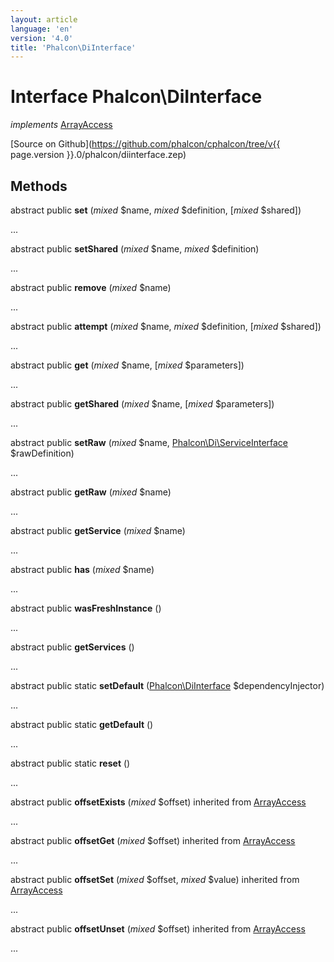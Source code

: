 ```yaml
---
layout: article
language: 'en'
version: '4.0'
title: 'Phalcon\DiInterface'
---
```

# Interface **Phalcon\DiInterface**

*implements* [ArrayAccess](https://php.net/manual/en/class.arrayaccess.php)

[Source on Github](https://github.com/phalcon/cphalcon/tree/v{{ page.version }}.0/phalcon/diinterface.zep)

## Methods

abstract public **set** (*mixed* $name, *mixed* $definition, [*mixed* $shared])

...

abstract public **setShared** (*mixed* $name, *mixed* $definition)

...

abstract public **remove** (*mixed* $name)

...

abstract public **attempt** (*mixed* $name, *mixed* $definition, [*mixed* $shared])

...

abstract public **get** (*mixed* $name, [*mixed* $parameters])

...

abstract public **getShared** (*mixed* $name, [*mixed* $parameters])

...

abstract public **setRaw** (*mixed* $name, [Phalcon\Di\ServiceInterface](Phalcon_Di_ServiceInterface) $rawDefinition)

...

abstract public **getRaw** (*mixed* $name)

...

abstract public **getService** (*mixed* $name)

...

abstract public **has** (*mixed* $name)

...

abstract public **wasFreshInstance** ()

...

abstract public **getServices** ()

...

abstract public static **setDefault** ([Phalcon\DiInterface](Phalcon_DiInterface) $dependencyInjector)

...

abstract public static **getDefault** ()

...

abstract public static **reset** ()

...

abstract public **offsetExists** (*mixed* $offset) inherited from [ArrayAccess](https://php.net/manual/en/class.arrayaccess.php)

...

abstract public **offsetGet** (*mixed* $offset) inherited from [ArrayAccess](https://php.net/manual/en/class.arrayaccess.php)

...

abstract public **offsetSet** (*mixed* $offset, *mixed* $value) inherited from [ArrayAccess](https://php.net/manual/en/class.arrayaccess.php)

...

abstract public **offsetUnset** (*mixed* $offset) inherited from [ArrayAccess](https://php.net/manual/en/class.arrayaccess.php)

...